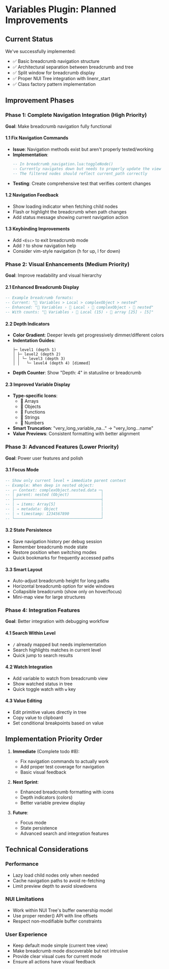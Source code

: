 # Variables Plugin: Planned Improvements

## Current Status
We've successfully implemented:
- ✅ Basic breadcrumb navigation structure
- ✅ Architectural separation between breadcrumb and tree
- ✅ Split window for breadcrumb display
- ✅ Proper NUI Tree integration with linenr_start
- ✅ Class factory pattern implementation

## Improvement Phases

### Phase 1: Complete Navigation Integration (High Priority)
**Goal**: Make breadcrumb navigation fully functional

#### 1.1 Fix Navigation Commands
- **Issue**: Navigation methods exist but aren't properly tested/working
- **Implementation**:
  ```lua
  -- In breadcrumb_navigation.lua:toggleNode()
  -- Currently navigates down but needs to properly update the view
  -- The filtered nodes should reflect current_path correctly
  ```
- **Testing**: Create comprehensive test that verifies content changes

#### 1.2 Navigation Feedback
- Show loading indicator when fetching child nodes
- Flash or highlight the breadcrumb when path changes
- Add status message showing current navigation action

#### 1.3 Keybinding Improvements
- Add `<Esc>` to exit breadcrumb mode
- Add `?` to show navigation help
- Consider vim-style navigation (h for up, l for down)

### Phase 2: Visual Enhancements (Medium Priority)
**Goal**: Improve readability and visual hierarchy

#### 2.1 Enhanced Breadcrumb Display
```lua
-- Example breadcrumb formats:
-- Current: "📍 Variables > Local > complexObject > nested"
-- Enhanced: "📍 Variables › 󰌾 Local › 󰆧 complexObject › 󰆧 nested"
-- With counts: "📍 Variables › 󰌾 Local (15) › 󰅪 array [25] › [5]"
```

#### 2.2 Depth Indicators
- **Color Gradient**: Deeper levels get progressively dimmer/different colors
- **Indentation Guides**: 
  ```
  ├─ level1 (depth 1)
  │ ├─ level2 (depth 2)
  │ │ └─ level3 (depth 3)
  │ │   └─ level4 (depth 4) [dimmed]
  ```
- **Depth Counter**: Show "Depth: 4" in statusline or breadcrumb

#### 2.3 Improved Variable Display
- **Type-specific Icons**: 
  - 󰅪 Arrays
  - 󰆧 Objects  
  - 󰊄 Functions
  - 󰎠 Strings
  - 󰎠 Numbers
- **Smart Truncation**: "very_long_variable_na..." → "very_long...name"
- **Value Previews**: Consistent formatting with better alignment

### Phase 3: Advanced Features (Lower Priority)
**Goal**: Power user features and polish

#### 3.1 Focus Mode
```lua
-- Show only current level + immediate parent context
-- Example: When deep in nested object:
-- ┌─ Context: complexObject.nested.data ─┐
-- │ parent: nested (Object)              │
-- ├──────────────────────────────────────┤
-- │ → items: Array[5]                    │
-- │ → metadata: Object                   │
-- │ → timestamp: 1234567890              │
-- └──────────────────────────────────────┘
```

#### 3.2 State Persistence
- Save navigation history per debug session
- Remember breadcrumb mode state
- Restore position when switching modes
- Quick bookmarks for frequently accessed paths

#### 3.3 Smart Layout
- Auto-adjust breadcrumb height for long paths
- Horizontal breadcrumb option for wide windows
- Collapsible breadcrumb (show only on hover/focus)
- Mini-map view for large structures

### Phase 4: Integration Features
**Goal**: Better integration with debugging workflow

#### 4.1 Search Within Level
- `/` already mapped but needs implementation
- Search highlights matches in current level
- Quick jump to search results

#### 4.2 Watch Integration  
- Add variable to watch from breadcrumb view
- Show watched status in tree
- Quick toggle watch with `w` key

#### 4.3 Value Editing
- Edit primitive values directly in tree
- Copy value to clipboard
- Set conditional breakpoints based on value

## Implementation Priority Order

1. **Immediate** (Complete todo #8):
   - Fix navigation commands to actually work
   - Add proper test coverage for navigation
   - Basic visual feedback

2. **Next Sprint**:
   - Enhanced breadcrumb formatting with icons
   - Depth indicators (colors)
   - Better variable preview display

3. **Future**:
   - Focus mode
   - State persistence  
   - Advanced search and integration features

## Technical Considerations

### Performance
- Lazy load child nodes only when needed
- Cache navigation paths to avoid re-fetching
- Limit preview depth to avoid slowdowns

### NUI Limitations
- Work within NUI Tree's buffer ownership model
- Use proper render() API with line offsets
- Respect non-modifiable buffer constraints

### User Experience
- Keep default mode simple (current tree view)
- Make breadcrumb mode discoverable but not intrusive
- Provide clear visual cues for current mode
- Ensure all actions have visual feedback